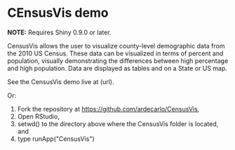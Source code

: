 # CEnsusVis demo

**NOTE:** Requires Shiny 0.9.0 or later.

CensusVis allows the user to visualize county-level demographic data from the 2010 US Census. These data can be visualized in terms of percent and population, visually demonstrating the differences between high percentage and high population. Data are displayed as tables and on a State or US map.

See the CensusVis demo live at (url).

Or:
1. Fork the repository at  https://github.com/ardecarlo/CensusVis,
2. Open RStudio,
3. setwd() to the directory above where the CensusVis folder is located, and 
4. type runApp("CensusVis")